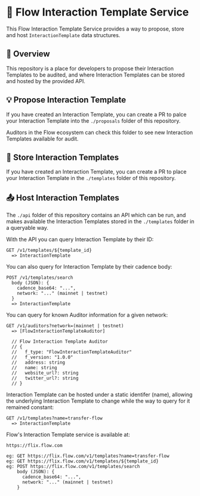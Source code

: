 # 🌊 Flow Interaction Template Service

This Flow Interaction Template Service provides a way to propose, store and host `InteractionTemplate` data structures.

## 📖 Overview

This repository is a place for developers to propose their Interaction Templates to be audited, and where Interaction Templates can be stored and hosted by the provided API.

## 💡 Propose Interaction Template

If you have created an Interaction Template, you can create a PR to palce your Interaction Template into the `./proposals` folder of this repository.

Auditors in the Flow ecosystem can check this folder to see new Interaction Templates available for audit.

## 💾 Store Interaction Templates

If you have created an Interaction Template, you can create a PR to place your Interaction Template in the `./templates` folder of this repository.

## 📤 Host Interaction Templates

The `./api` folder of this repository contains an API which can be run, and makes available the Interaction Templates stored in the `./templates` folder in a queryable way.

With the API you can query Interaction Template by their ID:

```
GET /v1/templates/${template_id}
  => InteractionTemplate
```

You can also query for Interaction Template by their cadence body:

```
POST /v1/templates/search
  body (JSON): {
    cadence_base64: "...",
    network: "..." (mainnet | testnet)
  }
  => InteractionTemplate
```

You can query for known Auditor information for a given network:

```
GET /v1/auditors?network=(mainnet | testnet)
  => [FlowInteractionTemplateAuditor]

  // Flow Interaction Template Auditor
  // {
  //   f_type: "FlowInteractionTemplateAuditor"
  //   f_version: "1.0.0"
  //   address: string
  //   name: string
  //   website_url?: string
  //   twitter_url?: string
  // }
```

Interaction Template can be hosted under a static identifer (name), allowing the underlying Interaction Template to change while the way to query for it remained constant:

```
GET /v1/templates?name=transfer-flow
  => InteractionTemplate
```

Flow's Interaction Template service is available at:

```
https://flix.flow.com

eg: GET https://flix.flow.com/v1/templates?name=transfer-flow
eg: GET https://flix.flow.com/v1/templates/${template_id}
eg: POST https://flix.flow.com/v1/templates/search
    body (JSON): {
      cadence_base64: "...",
      network: "..." (mainnet | testnet)
    }
```
